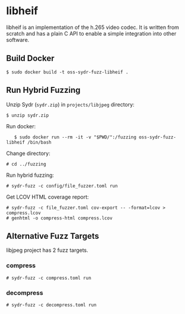 # libheif

libheif is an implementation of the h.265 video codec. It is written from scratch and has a plain C API to enable a simple integration into other software.

## Build Docker

    $ sudo docker build -t oss-sydr-fuzz-libheif .

## Run Hybrid Fuzzing

Unzip Sydr (`sydr.zip`) in `projects/libjpeg` directory:

    $ unzip sydr.zip

Run docker:

```
   $ sudo docker run --rm -it -v "$PWD/":/fuzzing oss-sydr-fuzz-libheif /bin/bash
```

Change directory:

    # cd ../fuzzing

Run hybrid fuzzing:

    # sydr-fuzz -c config/file_fuzzer.toml run

Get LCOV HTML coverage report:

    # sydr-fuzz -c file_fuzzer.toml cov-export -- -format=lcov > compress.lcov
    # genhtml -o compress-html compress.lcov

## Alternative Fuzz Targets

libjpeg project has 2 fuzz targets.

### compress

    # sydr-fuzz -c compress.toml run

### decompress

    # sydr-fuzz -c decompress.toml run

